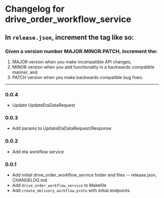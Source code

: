 # Changelog for drive_order_workflow_service

## In `release.json`, increment the tag like so:

### Given a version number MAJOR.MINOR.PATCH, increment the:

1. MAJOR version when you make incompatible API changes,
2. MINOR version when you add functionality in a backwards-compatible manner, and
3. PATCH version when you make backwards compatible bug fixes.

---
### 0.0.4
- Update UpdateEtaDataRequest

### 0.0.3
- Add params to UpdateEtaDataRequest/Response

### 0.0.2
- Add eta workflow service 

### 0.0.1

- Add initial drive_order_workflow_service folder and files -- release.json, CHANGELOG.md
- Add `drive_order_workflow_service` to Makefile
- Add `create_delivery_workflow.proto` with initial endpoints
